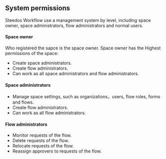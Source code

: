 ## System permissions

Steedos Workflow use a management system by level, including space owner, space administrators, flow administrators and normal users. 

#### Space owner
Who registered the sapce is the space owner. Space owner has the Highest permissions of the space:
  - Create space administrators.
  - Create flow administrators.
  - Can work as all space administrators and flow administrators.
 
#### Space administrators
  - Manage space settings, such as organizations，users, flow roles, forms and flows.
  - Create flow administrators.
  - Can work as all flow administrators.
 
#### Flow administrators
  - Monitor requests of the flow.
  - Delete requests of the flow.
  - Relocate requests of the flow.
  - Reassign approvers to requests of the flow.
